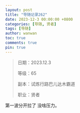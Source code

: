 ```yaml
---
layout: post
title: "导随记录262"
date: 2023-12-3 00:00:00 +0800
categories: [导随, 贤者]
tags: [导随]
author: wanwan
toc: true
comments: true
pin: true
---
```

> 日期：2023.12.3
>
> 等级：65
>
> 副本：试炼行路巴儿达木霸道
>
> 职业：贤者

第一波分开拉了 没啥压力。